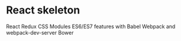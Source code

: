 # React skeleton

React
Redux
CSS Modules
ES6/ES7 features with Babel
Webpack and webpack-dev-server
Bower

